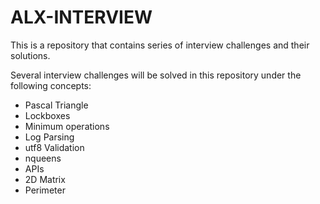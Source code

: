 # ALX-INTERVIEW
This is a repository that contains series of interview challenges and their solutions.

Several interview challenges will be solved in this repository under the following concepts:
- Pascal Triangle
- Lockboxes
- Minimum operations
- Log Parsing
- utf8 Validation
- nqueens
- APIs
- 2D Matrix
- Perimeter
